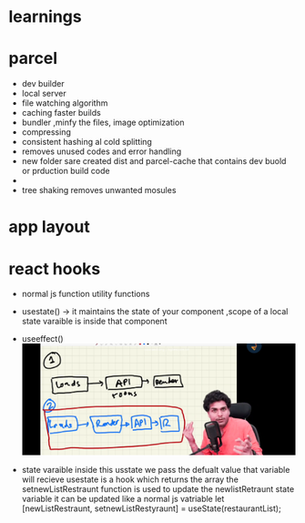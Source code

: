 # learnings

# parcel

- dev builder 
- local server 
- file watching algorithm
- caching faster builds 
- bundler ,minfy the files, image optimization 
- compressing
- consistent hashing al cold splitting
- removes unused codes and error handling 
- new folder sare created dist and parcel-cache that contains dev buold or prduction build code
- 
- tree shaking removes unwanted mosules 

# app layout
 <!-- -applayout
    -header
      -logo
      -navitems
    -body
      -search
      -reastraunt-container
        -restraunt-cards
          -rating
          -timeof delivery
          -cuisine
    -footer
      -copyright
      -links -->

# react hooks
- normal js function utility functions
- usestate() -> it maintains the state of your component  ,scope of  a local state varaible is inside that component

- useeffect()
![alt text](image.png)
- state varaible
  inside this usstate we pass the defualt value that variable will recieve
  usestate is a hook which returns the array
  the setnewListRestraunt function is used to update the newlistRetraunt state variable it can be updated like a normal js vatriable
  let [newListRestraunt, setnewListRestyraunt] = useState(restaurantList);



